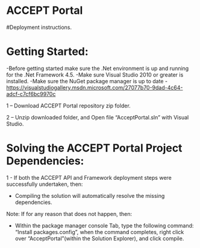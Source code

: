ACCEPT Portal
=============================

#Deployment instructions. 

Getting Started:
================

-Before getting started make sure the .Net environment is up and running for the .Net Framework 4.5.
-Make sure Visual Studio 2010 or greater is installed.
-Make sure the NuGet package manager is up to date - https://visualstudiogallery.msdn.microsoft.com/27077b70-9dad-4c64-adcf-c7cf6bc9970c

1 – Download ACCEPT Portal repository zip folder.

2 – Unzip downloaded folder, and Open file “AcceptPortal.sln” with Visual Studio.


Solving the ACCEPT Portal Project Dependencies:
==================================================

1 - If both the ACCEPT API and Framework deployment steps were successfully undertaken, then:

- Compiling the solution will automatically resolve the missing dependencies.

Note: If for any reason that does not happen, then:

- Within the package manager console Tab, type the following command: “Install packages.config”, when the command completes, right click over “AcceptPortal”(within the Solution Explorer), and click compile.


 
